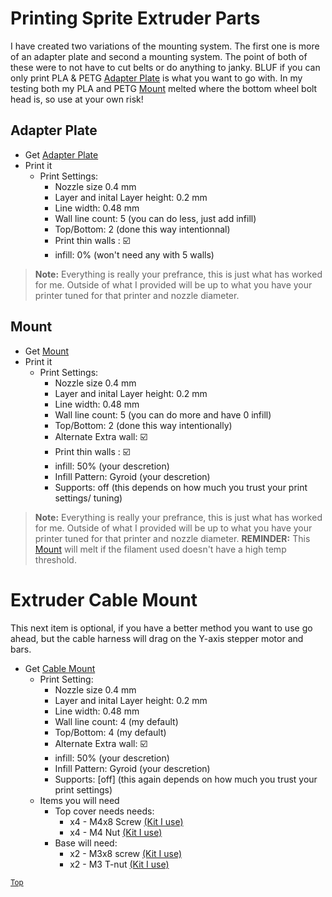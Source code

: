 # Printing Sprite Extruder Parts
I have created two variations of the mounting system. The first one is more of an adapter plate and second a mounting system. The point of both of these were to not have to cut belts or do anything to janky. BLUF if you can only print PLA & PETG [Adapter Plate](#adapter-plate) is what you want to go with. In my testing both my PLA and PETG [Mount](#mount) melted where the bottom wheel bolt head is, so use at your own risk!

## Adapter Plate

* Get [Adapter Plate](../Files/E5+%20Adapter%20Plate.stl)
* Print it
    * Print Settings:
        * Nozzle size 0.4 mm
        * Layer and inital Layer height: 0.2 mm
        * Line width: 0.48 mm
        * Wall line count: 5 (you can do less, just add infill)
        * Top/Bottom: 2 (done this way intentionnal)        
        * Print thin walls : ☑️
        * infill: 0% (won't need any with 5 walls)
        
> **Note:** Everything is really your prefrance, this is just what has worked for me. Outside of what I provided will be up to what you have your printer tuned for that printer and nozzle diameter.


## Mount

* Get [Mount](../Files/Ender5+%20Mount.stl)
* Print it
    * Print Settings:
        * Nozzle size 0.4 mm
        * Layer and inital Layer height: 0.2 mm
        * Line width: 0.48 mm
        * Wall line count: 5 (you can do more and have 0 infill)
        * Top/Bottom: 2 (done this way intentionally)
        * Alternate Extra wall: ☑️
        * Print thin walls : ☑️
        * infill: 50% (your descretion)
        * Infill Pattern: Gyroid (your descretion)
        * Supports: off (this depends on how much you trust your print settings/ tuning)
        
> **Note:** Everything is really your prefrance, this is just what has worked for me. Outside of what I provided will be up to what you have your printer tuned for that printer and nozzle diameter. **REMINDER:** This [Mount](#mount)  will melt if the filament used doesn't have a high temp threshold.

# Extruder Cable Mount
This next item is optional, if you have a better method you want to use go ahead, but the cable harness will drag on the Y-axis stepper motor and bars.

* Get [Cable Mount](../Files/Extruder%20Cable%20Mount.stl)
    * Print Setting:
         * Nozzle size 0.4 mm
        * Layer and inital Layer height: 0.2 mm
        * Line width: 0.48 mm
        * Wall line count: 4 (my default)
        * Top/Bottom: 4 (my default)
        * Alternate Extra wall: ☑️
        * infill: 50% (your descretion)
        * Infill Pattern: Gyroid (your descretion)
        * Supports: [off] (this again depends on how much you trust your print settings)
    * Items you will need
        * Top cover needs needs:
            * x4 - M4x8 Screw [(Kit I use)](https://amzn.to/3FqGRln)
            * x4 - M4 Nut [(Kit I use)](https://amzn.to/3FqGRln)
        * Base will need:
            * x2 - M3x8 screw [(Kit I use)](https://amzn.to/3FqGRln)
            * x2 - M3 T-nut [(Kit I use)](https://amzn.to/3yGxaM2)

<sub>[Top](#printing-sprite-extruder-parts)</sub>